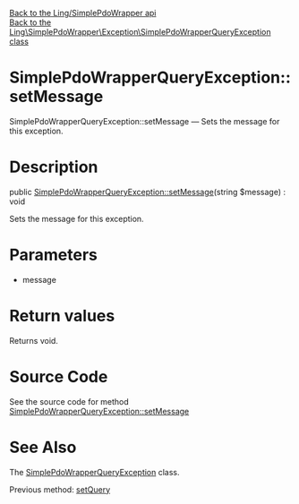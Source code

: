 [Back to the Ling/SimplePdoWrapper api](https://github.com/lingtalfi/SimplePdoWrapper/blob/master/doc/api/Ling/SimplePdoWrapper.md)<br>
[Back to the Ling\SimplePdoWrapper\Exception\SimplePdoWrapperQueryException class](https://github.com/lingtalfi/SimplePdoWrapper/blob/master/doc/api/Ling/SimplePdoWrapper/Exception/SimplePdoWrapperQueryException.md)


SimplePdoWrapperQueryException::setMessage
================



SimplePdoWrapperQueryException::setMessage — Sets the message for this exception.




Description
================


public [SimplePdoWrapperQueryException::setMessage](https://github.com/lingtalfi/SimplePdoWrapper/blob/master/doc/api/Ling/SimplePdoWrapper/Exception/SimplePdoWrapperQueryException/setMessage.md)(string $message) : void




Sets the message for this exception.




Parameters
================


- message

    


Return values
================

Returns void.








Source Code
===========
See the source code for method [SimplePdoWrapperQueryException::setMessage](https://github.com/lingtalfi/SimplePdoWrapper/blob/master/Exception/SimplePdoWrapperQueryException.php#L59-L61)


See Also
================

The [SimplePdoWrapperQueryException](https://github.com/lingtalfi/SimplePdoWrapper/blob/master/doc/api/Ling/SimplePdoWrapper/Exception/SimplePdoWrapperQueryException.md) class.

Previous method: [setQuery](https://github.com/lingtalfi/SimplePdoWrapper/blob/master/doc/api/Ling/SimplePdoWrapper/Exception/SimplePdoWrapperQueryException/setQuery.md)<br>

